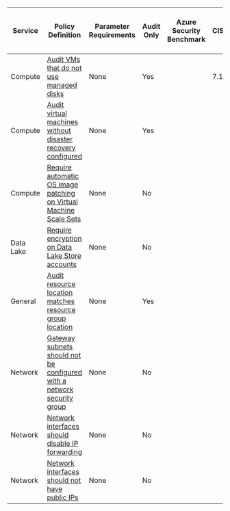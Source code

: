 | Service   | Policy Definition                                                                                                                                                                                                     | Parameter Requirements   | Audit Only   | Azure Security Benchmark   | CIS   | CCMC L3   | ISO 27001   | NIST SP 800-171 R2   | NIST SP 800-53 R4   | HIPAA HITRUST 9.2                  | New Zealand ISM   | Parameters   | Link                                                                                                                                        | ID                                   |
|-----------|-----------------------------------------------------------------------------------------------------------------------------------------------------------------------------------------------------------------------|--------------------------|--------------|----------------------------|-------|-----------|-------------|----------------------|---------------------|------------------------------------|-------------------|--------------|---------------------------------------------------------------------------------------------------------------------------------------------|--------------------------------------|
| Compute   | [Audit VMs that do not use managed disks](https://github.com/Azure/azure-policy/blob/master/built-in-policies/policyDefinitions/Compute/VMRequireManagedDisk_Audit.json)                                              | None                     | Yes          |                            | 7.1   |           | A.9.1.2     |                      |                     |                                    |                   |              | https://github.com/Azure/azure-policy/blob/master/built-in-policies/policyDefinitions/Compute/VMRequireManagedDisk_Audit.json               | 06a78e20-9358-41c9-923c-fb736d382a4d |
| Compute   | [Audit virtual machines without disaster recovery configured](https://github.com/Azure/azure-policy/blob/master/built-in-policies/policyDefinitions/Compute/RecoveryServices_DisasterRecovery_Audit.json)             | None                     | Yes          |                            |       |           |             |                      | CP-7                | 1638.12b2Organizational.345 - 12.b | ESS-3             |              | https://github.com/Azure/azure-policy/blob/master/built-in-policies/policyDefinitions/Compute/RecoveryServices_DisasterRecovery_Audit.json  | 0015ea4d-51ff-4ce3-8d8c-f3f8f0179a56 |
| Compute   | [Require automatic OS image patching on Virtual Machine Scale Sets](https://github.com/Azure/azure-policy/tree/master/built-in-policies/policyDefinitions/Compute/VMSSOSUpgradeHealthCheck_Deny.json)                 | None                     | No           |                            |       |           |             |                      |                     |                                    |                   |              | https://github.com/Azure/azure-policy/tree/master/built-in-policies/policyDefinitions/Compute/VMSSOSUpgradeHealthCheck_Deny.json            | 465f0161-0087-490a-9ad9-ad6217f4f43a |
| Data Lake | [Require encryption on Data Lake Store accounts](https://github.com/Azure/azure-policy/blob/master/built-in-policies/policyDefinitions/Data%20Lake/DataLakeStoreEncryption_Deny.json)                                 | None                     | No           |                            |       |           |             |                      |                     | 0304.09o3Organizational.1 - 09.o   |                   |              | https://github.com/Azure/azure-policy/blob/master/built-in-policies/policyDefinitions/Data%20Lake/DataLakeStoreEncryption_Deny.json         | a7ff3161-0087-490a-9ad9-ad6217f4f43a |
| General   | [Audit resource location matches resource group location](https://github.com/Azure/azure-policy/tree/master/built-in-policies/policyDefinitions/General/ResourcesInResourceGroupLocation_Audit.json)                  | None                     | Yes          |                            |       |           |             |                      |                     |                                    |                   |              | https://github.com/Azure/azure-policy/tree/master/built-in-policies/policyDefinitions/General/ResourcesInResourceGroupLocation_Audit.json   | 0a914e76-4921-4c19-b460-a2d36003525a |
| Network   | [Gateway subnets should not be configured with a network security group](https://github.com/Azure/azure-policy/blob/master/built-in-policies/policyDefinitions/Network/NetworkSecurityGroupOnGatewaySubnet_Deny.json) | None                     | No           |                            |       |           |             |                      |                     | 0894.01m2Organizational.7 - 01.m   |                   |              | https://github.com/Azure/azure-policy/blob/master/built-in-policies/policyDefinitions/Network/NetworkSecurityGroupOnGatewaySubnet_Deny.json | 35f9c03a-cc27-418e-9c0c-539ff999d010 |
| Network   | [Network interfaces should disable IP forwarding](https://github.com/Azure/azure-policy/tree/master/built-in-policies/policyDefinitions/Network/NetworkIPForwardingNic_Deny.json)                                     | None                     | No           |                            |       |           |             |                      |                     |                                    |                   |              | https://github.com/Azure/azure-policy/tree/master/built-in-policies/policyDefinitions/Network/NetworkIPForwardingNic_Deny.json              | 88c0b9da-ce96-4b03-9635-f29a937e2900 |
| Network   | [Network interfaces should not have public IPs](https://github.com/Azure/azure-policy/tree/master/built-in-policies/policyDefinitions/Network/NetworkPublicIPNic_Deny.json)                                           | None                     | No           |                            |       |           |             |                      |                     |                                    |                   |              | https://github.com/Azure/azure-policy/tree/master/built-in-policies/policyDefinitions/Network/NetworkPublicIPNic_Deny.json                  | 83a86a26-fd1f-447c-b59d-e51f44264114 |